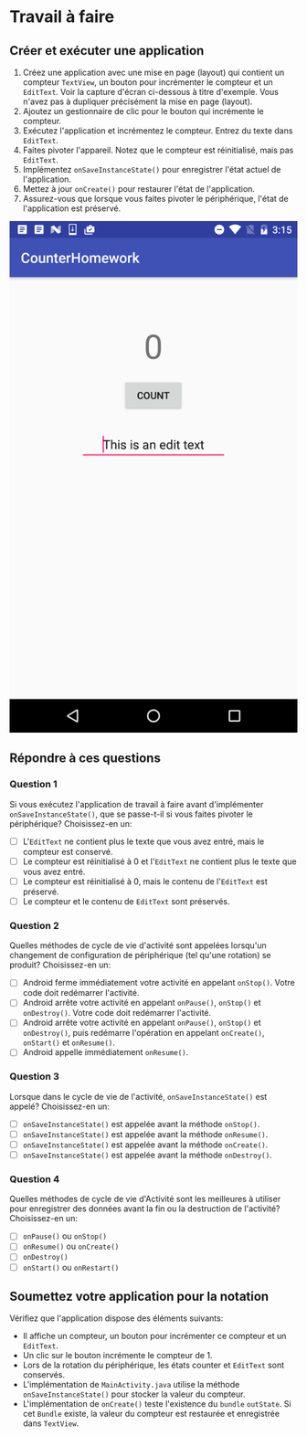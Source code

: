 # Travail à faire

## Créer et exécuter une application

1. Créez une application avec une mise en page (layout) qui contient un compteur `TextView`, un bouton pour incrémenter le compteur et un `EditText`. Voir la capture d'écran ci-dessous à titre d'exemple. Vous n'avez pas à dupliquer précisément la mise en page (layout).
2. Ajoutez un gestionnaire de clic pour le bouton qui incrémente le compteur.
3. Exécutez l'application et incrémentez le compteur. Entrez du texte dans `EditText`.
4. Faites pivoter l'appareil. Notez que le compteur est réinitialisé, mais pas `EditText`.
5. Implémentez `onSaveInstanceState()` pour enregistrer l'état actuel de l'application.
6. Mettez à jour `onCreate()` pour restaurer l'état de l'application.
7. Assurez-vous que lorsque vous faites pivoter le périphérique, l'état de l'application est préservé.

![screenshot](./images/screenshot.png)

## Répondre à ces questions

### **Question 1**

Si vous exécutez l'application de travail à faire avant d'implémenter `onSaveInstanceState()`, que se passe-t-il si vous faites pivoter le périphérique? Choisissez-en un:

- [ ] L'`EditText` ne contient plus le texte que vous avez entré, mais le compteur est conservé.
- [ ] Le compteur est réinitialisé à 0 et l'`EditText` ne contient plus le texte que vous avez entré.
- [ ] Le compteur est réinitialisé à 0, mais le contenu de l'`EditText` est préservé.
- [ ] Le compteur et le contenu de `EditText` sont préservés.

### **Question 2**

Quelles méthodes de cycle de vie d'activité sont appelées lorsqu'un changement de configuration de périphérique (tel qu'une rotation) se produit? Choisissez-en un:

- [ ] Android ferme immédiatement votre activité en appelant `onStop()`. Votre code doit redémarrer l'activité.
- [ ] Android arrête votre activité en appelant `onPause()`, `onStop()` et `onDestroy()`. Votre code doit redémarrer l'activité.
- [ ] Android arrête votre activité en appelant `onPause()`, `onStop()` et `onDestroy()`, puis redémarre l'opération en appelant `onCreate()`, `onStart()` et `onResume()`.
- [ ] Android appelle immédiatement `onResume()`.

### **Question 3**

Lorsque dans le cycle de vie de l'activité, `onSaveInstanceState()` est appelé? Choisissez-en un:

- [ ] `onSaveInstanceState()` est appelée avant la méthode `onStop()`.
- [ ] `onSaveInstanceState()` est appelée avant la méthode `onResume()`.
- [ ] `onSaveInstanceState()` est appelée avant la méthode `onCreate()`.
- [ ] `onSaveInstanceState()` est appelée avant la méthode `onDestroy()`.

### **Question 4**

Quelles méthodes de cycle de vie d'Activité sont les meilleures à utiliser pour enregistrer des données avant la fin ou la destruction de l'activité? Choisissez-en un:

- [ ] `onPause()` ou `onStop()`
- [ ] `onResume()` ou `onCreate()`
- [ ] `onDestroy()`
- [ ] `onStart()` ou `onRestart()`

## Soumettez votre application pour la notation

Vérifiez que l'application dispose des éléments suivants:

* Il affiche un compteur, un bouton pour incrémenter ce compteur et un `EditText`.
* Un clic sur le bouton incrémente le compteur de 1.
* Lors de la rotation du périphérique, les états counter et `EditText` sont conservés.
* L'implémentation de `MainActivity.java` utilise la méthode `onSaveInstanceState()` pour stocker la valeur du compteur.
* L'implémentation de `onCreate()` teste l'existence du `bundle` `outState`. Si cet `Bundle` existe, la valeur du compteur est restaurée et enregistrée dans `TextView`.
